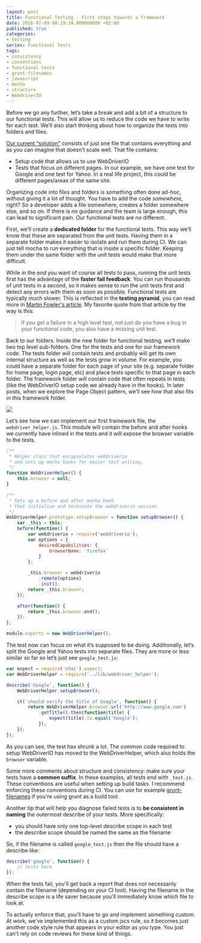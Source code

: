 ```yaml
---
layout: post
title: Functional Testing - First steps towards a framework
date: 2016-07-09 08:19:34.000000000 +02:00
published: true
categories:
- testing
series: Functional Tests
tags:
- consistency
- conventions
- functional tests
- grunt-filenames
- javascript
- mocha
- structure
- WebdriverIO
---
```


Before we go any further, let’s take a break and add a bit of a structure to our functional tests. This will allow us to reduce the code we have to write for each test. We’ll also start thinking about how to organize the tests into folders and files.<!--more-->

<a href="/2016/07/functional-testing-reducing-code-duplication/">Our current “solution”</a> consists of just one file that contains everything and as you can imagine that doesn’t scale well. That file contains:
<ul>
<li>Setup code that allows us to use WebDriverIO</li>
<li>Tests that focus on different pages. In our example, we have one test for Google and one test for Yahoo. In a real life project, this could be different pages/areas of the same site.</li>
</ul>

Organizing code into files and folders is something often done ad-hoc, without giving it a lot of thought. You have to add the code <em>somewhere</em>, right? So a developer adds a file somewhere, creates a folder somewhere else, and so on. If there is no guidance and the team is large enough, this can lead to significant pain. Our functional tests are no different.

First, we’ll create a <strong>dedicated folder</strong> for the functional tests. This way we’ll know that these are separated from the unit tests. Having them in a separate folder makes it easier to isolate and run them during CI. We can just tell mocha to run everything that is inside a specific folder. Keeping them under the same folder with the unit tests would make that more difficult.

While in the end you want of course all tests to pass, running the unit tests first has the advantage of the <strong>faster fail feedback</strong>. You can run thousands of unit tests in a second, so it makes sense to run the unit tests first and detect any errors with them as soon as possible. Functional tests are typically much slower. This is reflected in the <strong>testing pyramid</strong>, you can read more in <a href="http://martinfowler.com/bliki/TestPyramid.html">Martin Fowler's article</a>. My favorite quote from that article by the way is this:
<blockquote>
If you get a failure in a high level test, not just do you have a bug in your functional code, you also have a missing unit test.</blockquote>

Back to our folders. Inside the new folder for functional testing, we’ll make two top level sub-folders. One for the tests and one for our framework code. The tests folder will contain tests and probably will get its own internal structure as well as the tests grow in volume. For example, you could have a separate folder for each page of your site (e.g. separate folder for home page, login page, etc) and place tests specific to that page in each folder. The framework folder will contain code that often repeats in tests (like the WebDriverIO setup code we already have in the hooks). In later posts, when we explore the Page Object pattern, we’ll see how that also fits in this framework folder.

<img src="{{ site.baseurl }}/assets/2016/structure.png" />

Let’s see how we can implement our first framework file, the <code>webdriver_helper.js</code>. This module will contain the before and after hooks we currently have inlined in the tests and it will expose the browser variable to the tests.

```javascript
/**
 * Helper class that encapsulates webdriverio
 * and sets up mocha hooks for easier test writing.
 */
function WebDriverHelper() {
    this.browser = null;
}

/**
 * Sets up a before and after mocha hook
 * that initialize and terminate the webdriverio session.
 */
WebDriverHelper.prototype.setupBrowser = function setupBrowser() {
    var _this = this;
    before(function() {
        var webdriverio = require('webdriverio');
        var options = {
            desiredCapabilities: {
                browserName: 'firefox'
            }
        };

        _this.browser = webdriverio
            .remote(options)
            .init();
        return _this.browser;
    });

    after(function() {
        return _this.browser.end();
    });
};

module.exports = new WebDriverHelper();
```

The test now can focus on what it’s supposed to be doing. Additionally, let’s split the Google and Yahoo tests into separate files. They are more or less similar so far so let’s just see <code>google_test.js</code>:

```javascript
var expect = require('chai').expect;
var WebDriverHelper = require('../lib/webdriver_helper');

describe('Google', function() {
    WebDriverHelper.setupBrowser();

    it('should verify the title of Google', function() {
        return WebDriverHelper.browser.url('http://www.google.com')
            .getTitle().then(function(title) {
                expect(title).to.equal('Google');
            });
    });
});
```

As you can see, the test has shrunk a lot. The common code required to setup WebDriverIO has moved to the WebDriverHelper, which also holds the <code>browser</code> variable.

Some more comments about structure and consistency: make sure your tests have a <strong>common suffix</strong>. In these examples, all tests end with <code>_test.js</code>. These conventions are useful when setting up build tasks. I recommend enforcing these conventions during CI. You can use for example <a href="https://www.npmjs.com/package/grunt-filenames">grunt-filenames</a> if you're using grunt as a build tool.

Another tip that will help you diagnose failed tests is to <strong>be consistent in naming</strong> the outermost describe of your tests. More specifically:
<ul>
<li>you should have only one top-level describe scope in each test</li>
<li>the describe scope should be named the same as the filename</li>
</ul>

So, if the filename is called <code>google_test.js</code> then the file should have a describe like:

```javascript
describe('google', function() {
    // tests here
});
```

When the tests fail, you'll get back a report that does not necessarily contain the filename (depending on your CI tool). Having the filename in the describe scope is a life saver because you'll immediately know which file to look at.

To actually enforce that, you'll have to go and implement something custom. At work, we've implemented this as a custom jscs rule, so it becomes just another code style rule that appears in your editor as you type. You just can't rely on code reviews for these kind of things.

